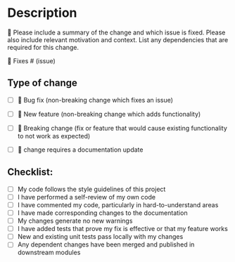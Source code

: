 # Description

🎸 Please include a summary of the change and which issue is fixed. Please also include relevant motivation and context. List any dependencies that are required for this change.

🦺 Fixes # (issue)

## Type of change

- [ ] 🌋 Bug fix (non-breaking change which fixes an issue)
- [ ] 🎢 New feature (non-breaking change which adds functionality)
- [ ] 🥁 Breaking change (fix or feature that would cause existing functionality to not work as expected)
- [ ] 🎨 change requires a documentation update


## Checklist:

- [ ] My code follows the style guidelines of this project
- [ ] I have performed a self-review of my own code
- [ ] I have commented my code, particularly in hard-to-understand areas
- [ ] I have made corresponding changes to the documentation
- [ ] My changes generate no new warnings
- [ ] I have added tests that prove my fix is effective or that my feature works
- [ ] New and existing unit tests pass locally with my changes
- [ ] Any dependent changes have been merged and published in downstream modules

